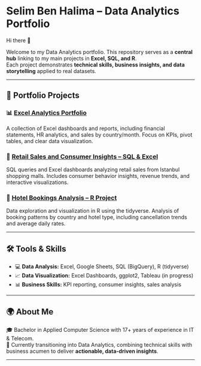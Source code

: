 # Selim Ben Halima – Data Analytics Portfolio  

Hi there 👋  

Welcome to my Data Analytics portfolio. This repository serves as a **central hub** linking to my main projects in **Excel, SQL, and R**.  
Each project demonstrates **technical skills, business insights, and data storytelling** applied to real datasets.  

---

## 📂 Portfolio Projects  

### 📊 [Excel Analytics Portfolio](https://github.com/SelimBenHalima-web/Excel-analytics-portfolio)  
A collection of Excel dashboards and reports, including financial statements, HR analytics, and sales by country/month. Focus on KPIs, pivot tables, and clear data visualization.  

### 🛒 [Retail Sales and Consumer Insights – SQL & Excel](https://github.com/SelimBenHalima-web/Retail-Sales-and-Consumer-Insights-SQL-and-Excel)  
SQL queries and Excel dashboards analyzing retail sales from Istanbul shopping malls. Includes consumer behavior insights, revenue trends, and interactive visualizations.  

### 🏨 [Hotel Bookings Analysis – R Project](https://github.com/SelimBenHalima-web/Hotel-Bookings-Analysis-R-)  
Data exploration and visualization in R using the tidyverse. Analysis of booking patterns by country and hotel type, including cancellation trends and average daily rates.  

---

## 🛠️ Tools & Skills  

- 💻 **Data Analysis:** Excel, Google Sheets, SQL (BigQuery), R (tidyverse)  
- 📈 **Data Visualization:** Excel Dashboards, ggplot2, Tableau (in progress)  
- 📊 **Business Skills:** KPI reporting, consumer insights, sales analysis  

---

## 🌍 About Me  

🎓 Bachelor in Applied Computer Science with 17+ years of experience in IT & Telecom.  
🔄 Currently transitioning into Data Analytics, combining technical skills with business acumen to deliver **actionable, data-driven insights**.  

---
